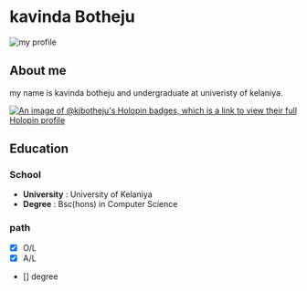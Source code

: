 # kavinda Botheju



![my profile](https://avatars.githubusercontent.com/u/117912732?s=400&u=2308c95ba585d903e73ec163d5d9d43dad644b4e&v=4)
## About me
my name is kavinda botheju and undergraduate at univeristy of kelaniya.



[![An image of @kjbotheju's Holopin badges, which is a link to view their full Holopin profile](https://holopin.me/kjbotheju)](https://holopin.io/@kjbotheju)


## Education

### School

* **University** : University of Kelaniya
* **Degree** : Bsc(hons) in Computer Science

### path

- [x] O/L
- [x] A/L
- [] degree




